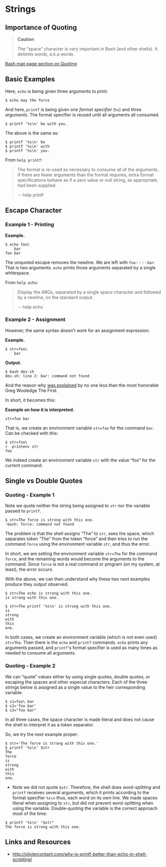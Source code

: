 # Strings

## Importance of Quoting

> **Caution**
> 
> The “space” character is very important in Bash (and other shells). It delimits _words_, a.k.a _words_.

[Bash man page section on Quoting](https://www.gnu.org/savannah-checkouts/gnu/bash/manual/bash.html#Quoting)

## Basic Examples

Here, `echo` is being given three arguments to print:

``` shell-session
$ echo may the force
```

And here, `printf` is being given one *format specifier* (`%s`) and *three arguments*. The format specifier is reused until all arguments all consumed.

``` shell-session
$ printf '%s\n' be with you.
```

The above is the same as:

``` shell-session
$ printf '%s\n' be
$ printf '%s\n' with
$ printf '%s\n' you.
```

From `help printf`:

> The format is re-used as necessary to consume all of the arguments. If there are fewer arguments than the format requires,  extra format specifications behave as if a zero value or null string, as appropriate, had been supplied.
>
> -- help printf

## Escape Character

### Example 1 - Printing

**Example.**

``` shell-session
$ echo foo\
    bar
foo bar
```

The unquoted escape removes the newline. We are left with `foo␠␠␠␠bar`. That is two arguments. `echo` prints those arguments separated by a single whitespace.


From `help echo`:

> Display the ARGs, separated by a single space character and followed by a newline, on the standard output.
>
> -- help echo


### Example 2 - Assignment

However, the same syntax doesn’t work for an assignment expression:

**Example.**

``` shell-session
$ str=foo\
    bar
```

**Output.**

    $ bash dev.sh
    dev.sh: line 2: bar: command not found

And the reason why [was explained](https://lists.gnu.org/archive/html/help-bash/2019-09/msg00012.html) by no one less than the most honorable Greg Wooledge The First.

In short, it becomes this:

**Example on how it is interpreted.**

``` shell-session
str=foo bar
```

That is, we create an environment variable `str=foo` for the command `bar`. Can be checked with this:

``` shell-session
$ str=foo\
>  printenv str
foo
```

We indeed create an environment variable `str` with the value “foo” for the current command.

## Single vs Double Quotes

### Quoting - Example 1

Note we quote neither the string being assigned to `str` nor the variable passed to `printf`.

``` shell-session
$ str=The force is strong with this one.
-bash: force: command not found
```

The problem is that the shell assigns “The” to `str`, sees the space, which separates token “The” from the token “force” and then tries to run the command `force` using the environment variable `str`, and thus the error.

In short, we are setting the environment variable `str=The` for the command `force`, and the remaining words would become the arguments to the command. Since `force` is not a real command or program (on my system, at least), the error occurs.

With the above, we can then understand why these two next examples produce they output observed.

``` shell-session
$ str=The echo is strong with this one.
is strong with this one.

$ str=The printf '%s\n' is strong with this one.
is
strong
with
this
one.
```

In both cases, we create an environment variable (which is not even used) `str=The`. Then there is the `echo` and `printf` commands. `echo` prints any arguments passed, and `printf`'s format specifier is used as many times as needed to consume all arguments.

### Quoting - Example 2

We can “quote” values either by using single quotes, double quotes, or escaping the spaces and other especial characters. Each of the three strings below is assigned as a single value to the heir corresponding variable:

``` shell-session
$ s1=foo\ bar
$ s2='foo bar'
$ s3="foo bar"
```

In all three cases, the space character is made literal and does not cause the shell to interpret it as a token separator.

So, we try the next example proper:

``` shell-session
$ str='The force is strong with this one.'
$ printf '%s\n' $str 
The
force
is
strong
with
this
one.
```

  - Note we did not quote `$str`. Therefore, the shell does *word-splitting* and `printf` receives several arguments, which it prints according to the format specifier `%s\n` thus, each word on its own line. We made spaces literal when assigning to `str`, but did not prevent word-splitting when using the variable. Double-quoting the variable is the correct approach most of the time:

<!-- end list -->

``` shell-session
$ printf '%s\n' "$str"
The force is strong with this one.
```



## Links and Resources

  - <http://oliviercontant.com/why-is-printf-better-than-echo-in-shell-scripting/>

